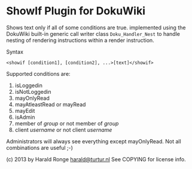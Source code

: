 # ShowIf Plugin for DokuWiki

Shows text only if all of some conditions are true.
implemented using the DokuWiki built-in generic call writer class `Doku_Handler_Nest`
to handle nesting of rendering instructions within a render instruction.

Syntax

    <showif [condition1], [condition2], ...>[text]</showif>

Supported conditions are:

1. isLoggedin
2. isNotLoggedin
3. mayOnlyRead
4. mayAtleastRead or mayRead
5. mayEdit
6. isAdmin
7. member of *group*  or  not member of *group*
8. client *username*  or  not client *username*

Administrators will always see everything except mayOnlyRead.
Not all combinations are useful ;-)

(c) 2013 by Harald Ronge <harald@turtur.nl>
See COPYING for license info.
